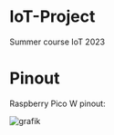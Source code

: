 # IoT-Project
Summer course IoT 2023

# Pinout
Raspberry Pico W pinout:

![grafik](https://github.com/Michelo05/IoT-Project/assets/19593240/0b0219fd-51a3-4187-8992-f73f2dad7d98)
